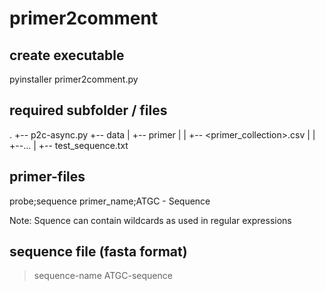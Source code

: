 # primer2comment
## create executable
pyinstaller primer2comment.py

## required subfolder / files
.
+-- p2c-async.py
+-- data
|    +-- primer
|    |   +-- <primer_collection>.csv
|    |   +--...
|    +-- test_sequence.txt

## primer-files
probe;sequence
primer_name;ATGC - Sequence 

Note: Squence can contain wildcards as used in regular expressions

## sequence file (fasta format)
>sequence-name
ATGC-sequence
